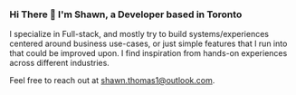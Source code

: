### Hi There 👋 I'm Shawn, a Developer based in Toronto 

I specialize in Full-stack, and mostly try to build systems/experiences centered around business use-cases, or just simple features that I run into that could be improved upon. I find inspiration from hands-on experiences across different industries.


Feel free to reach out at [shawn.thomas1@outlook.com](mailto:shawn.thomas1@outlook.com).


<!--
**shawn-thomas/shawn-thomas** is a ✨ _special_ ✨ repository because its `README.md` (this file) appears on your GitHub profile.

Here are some ideas to get you started:

- 🔭 I’m currently working on ...
- 🌱 I’m currently learning ...
- 👯 I’m looking to collaborate on ...
- 🤔 I’m looking for help with ...
- 💬 Ask me about ...
- 📫 How to reach me: ...
- 😄 Pronouns: ...
- ⚡ Fun fact: ...
-->
